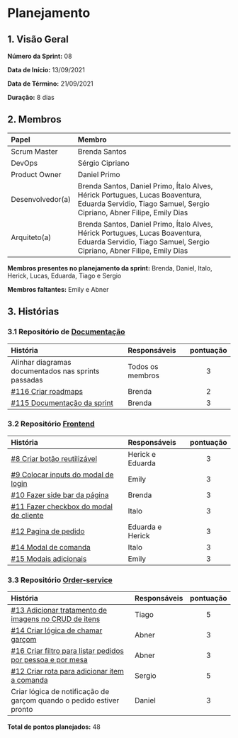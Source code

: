 # Planejamento 

## 1. Visão Geral

**Número da Sprint:** 08   

**Data de Início:** 13/09/2021   

**Data de Término:** 21/09/2021   

**Duração:** 8 dias       

## 2. Membros
|      Papel       |          Membro            |
| :--------------  | :-----------------------   |
|    Scrum Master  |       Brenda Santos        |
|      DevOps      |      Sérgio Cipriano       |
|   Product Owner  |       Daniel Primo         |
| Desenvolvedor(a) |Brenda Santos, Daniel Primo, Ítalo Alves, Hérick Portugues, Lucas Boaventura, Eduarda Servidio, Tiago Samuel, Sergio Cipriano, Abner Filipe, Emily Dias |
|   Arquiteto(a)   |Brenda Santos, Daniel Primo, Ítalo Alves, Hérick Portugues, Lucas Boaventura, Eduarda Servidio, Tiago Samuel, Sergio Cipriano, Abner Filipe, Emily Dias| 

**Membros presentes no planejamento da sprint:** Brenda, Daniel, Italo, Herick, Lucas, Eduarda, Tiago e Sergio

**Membros faltantes:** Emily e Abner

## 3. Histórias

### 3.1 Repositório de [Documentação](https://github.com/UnBArqDsw2021-1/2021.1_G02_TaNaMesa_docs)
|  História  | Responsáveis  | pontuação |
| :--------  | :-----------  | :-------: |
| Alinhar diagramas documentados nas sprints passadas | Todos os membros | 3 | 
| [#116 Criar roadmaps](https://github.com/UnBArqDsw2021-1/2021.1_G02_TaNaMesa_docs/issues/116) | Brenda | 2 |
| [#115 Documentação da sprint](https://github.com/UnBArqDsw2021-1/2021.1_G02_TaNaMesa_docs/issues/115) | Brenda | 3 |

### 3.2 Repositório [Frontend](https://github.com/UnBArqDsw2021-1/2021.1_G02_TaNaMesa_Frontend)
|  História  | Responsáveis  | pontuação |
| :--------  | :-----------  | :-------: |
| [#8 Criar botão reutilizável](https://github.com/UnBArqDsw2021-1/2021.1_G02_TaNaMesa_Frontend/issues/8) | Herick e Eduarda | 3 |
| [#9 Colocar inputs do modal de login](https://github.com/UnBArqDsw2021-1/2021.1_G02_TaNaMesa_Frontend/issues/9) | Emily | 3 |
| [#10 Fazer side bar da página](https://github.com/UnBArqDsw2021-1/2021.1_G02_TaNaMesa_Frontend/issues/10) | Brenda | 3 | 
| [#11 Fazer checkbox do modal de cliente](https://github.com/UnBArqDsw2021-1/2021.1_G02_TaNaMesa_Frontend/issues/11) | Italo | 3 |
| [#12 Pagina de pedido](https://github.com/UnBArqDsw2021-1/2021.1_G02_TaNaMesa_Frontend/issues/12) | Eduarda e Herick | 3 |
| [#14 Modal de comanda](https://github.com/UnBArqDsw2021-1/2021.1_G02_TaNaMesa_Frontend/issues/14) | Italo | 3 |
| [#15 Modais adicionais](https://github.com/UnBArqDsw2021-1/2021.1_G02_TaNaMesa_Frontend/issues/15) | Emily | 3 |

### 3.3 Repositório [Order-service](https://github.com/UnBArqDsw2021-1/2021.1_G02_TaNaMesa_Order_Service)
|     História     |  Responsáveis   | pontuação |
| :--------------  | :-------------  | :-------: |
| [#13 Adicionar tratamento de imagens no CRUD de itens](https://github.com/UnBArqDsw2021-1/2021.1_G02_TaNaMesa_Order_Service/issues/13) | Tiago | 5 |
| [#14 Criar lógica de chamar garçom](https://github.com/UnBArqDsw2021-1/2021.1_G02_TaNaMesa_Order_Service/issues/14)  | Abner | 3 | 
| [#16 Criar filtro para listar pedidos por pessoa e por mesa](https://github.com/UnBArqDsw2021-1/2021.1_G02_TaNaMesa_Order_Service/issues/16) | Abner | 3 | 
| [#12 Criar rota para adicionar item a comanda](https://github.com/UnBArqDsw2021-1/2021.1_G02_TaNaMesa_Order_Service/issues/12) | Sergio | 5 |
| Criar lógica de notificação de garçom quando o pedido estiver pronto | Daniel | 3 | 

**Total de pontos planejados:** 48
